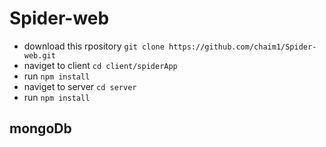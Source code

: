 # Spider-web
* download this rpository `git clone https://github.com/chaim1/Spider-web.git`
* naviget to client `cd client/spiderApp`
* run `npm install`
* naviget to server `cd server`
* run `npm install`
## mongoDb
